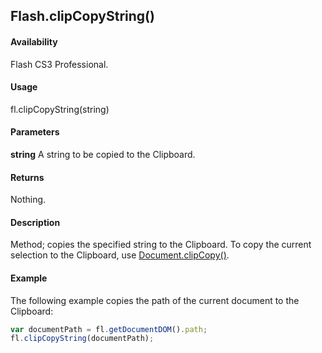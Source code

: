 ## Flash.clipCopyString()

#### Availability

Flash CS3 Professional.

#### Usage

fl.clipCopyString(string)

#### Parameters

**string** A string to be copied to the Clipboard.

#### Returns

Nothing.

#### Description

Method; copies the specified string to the Clipboard.
To copy the current selection to the Clipboard, use [Document.clipCopy()](../Document_object/Document30.md).

#### Example

The following example copies the path of the current document to the Clipboard:

```javascript
var documentPath = fl.getDocumentDOM().path;
fl.clipCopyString(documentPath);
```
